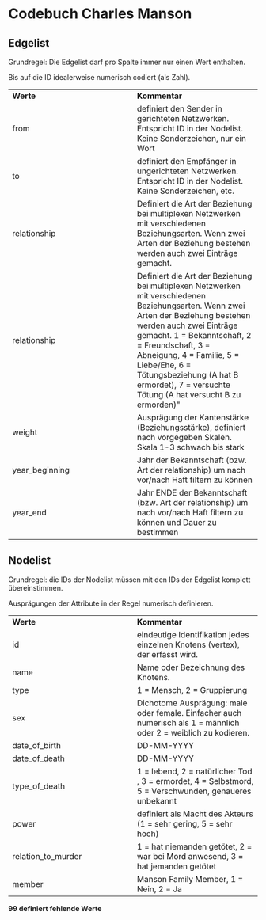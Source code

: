 <h1> Codebuch Charles Manson </h1>

<h2> Edgelist </h2>
Grundregel: Die Edgelist darf pro Spalte immer nur einen Wert enthalten. 
<p>Bis auf die ID idealerweise numerisch codiert (als Zahl).</p>
<table>  
<colgroup>   
    <col width="50%">  
    <col width="50%">
</colgroup>
<tr>         
    <td><b>Werte</b></td>  
    <td><b>Kommentar</b></td> 
</tr>
<tr>
    <td>
    from
    </td>
    <td>
    definiert den Sender in gerichteten Netzwerken. Entspricht ID in der Nodelist. Keine Sonderzeichen, nur ein Wort
    </td>
</tr>
<tr>
    <td>
    to
    </td>
    <td>
 	  definiert den Empfänger in ungerichteten Netzwerken. Entspricht ID in der Nodelist. Keine Sonderzeichen, etc. 
    </td>
</tr>
<tr>
    <td>
    relationship
    </td>
    <td>
Definiert die Art der Beziehung bei multiplexen Netzwerken mit verschiedenen Beziehungsarten. Wenn zwei Arten der Beziehung bestehen werden auch zwei Einträge gemacht.
    </td>
</tr>
<tr>
    <td>
    relationship
    </td>
    <td>
Definiert die Art der Beziehung bei multiplexen Netzwerken mit verschiedenen Beziehungsarten. Wenn zwei Arten der Beziehung bestehen werden auch zwei Einträge gemacht.
   1 = Bekanntschaft, 2 = Freundschaft, 3 = Abneigung, 4 = Familie, 5 = Liebe/Ehe, 6 = Tötungsbeziehung (A hat B ermordet), 7 = versuchte Tötung (A hat versucht B zu ermorden)"
   </td>
</tr>
<tr>
    <td>
    weight
    </td>
    <td>
	Ausprägung der Kantenstärke (Beziehungsstärke), definiert nach vorgegeben Skalen. Skala 1-3 schwach bis stark 
   </td>
</tr>
<tr>
    <td>
    year_beginning
    </td>
    <td>
	Jahr der Bekanntschaft (bzw. Art der relationship) um nach vor/nach Haft filtern zu können
   </td>
</tr>
<tr>
    <td>
    year_end
    </td>
    <td>
	Jahr ENDE der Bekanntschaft (bzw. Art der relationship) um nach vor/nach Haft filtern zu können und Dauer zu bestimmen
   </td>
</tr>
</table>






<h2> Nodelist </h2>
Grundregel: die IDs der Nodelist müssen mit den IDs der Edgelist komplett übereinstimmen. 
<p>Ausprägungen der Attribute in der Regel numerisch definieren. </p>

<table>  
<colgroup>   
    <col width="50%">  
    <col width="50%">
</colgroup>
<tr>         
    <td><b>Werte</b></td>  
    <td><b>Kommentar</b></td> 
</tr>
<tr>
    <td>
    id	
    </td>
    <td>
    eindeutige Identifikation jedes einzelnen Knotens (vertex), der erfasst wird.  
    </td>
</tr>
<tr>
    <td>
    name
    </td>
    <td>
	Name oder Bezeichnung des Knotens. 
    </td>
</tr>
<tr>
    <td>
    type
    </td>
    <td>
	1 = Mensch, 2 = Gruppierung
    </td>
</tr>
<tr>
    <td>
    sex
    </td>
    <td>
		Dichotome Ausprägung: male oder female. Einfacher auch numerisch als 1 = männlich oder 2 =  weiblich zu kodieren.
   </td>
</tr>
<tr>
    <td>
    date_of_birth
    </td>
    <td>
	DD-MM-YYYY
   </td>
</tr>
<tr>
    <td>
    date_of_death
    </td>
    <td>
	DD-MM-YYYY
   </td>
</tr>
<tr>
    <td>
    type_of_death
    </td>
    <td>
	1 = lebend, 2 = natürlicher Tod , 3 = ermordet, 4 = Selbstmord, 5 = Verschwunden, genaueres unbekannt    </td>
</tr>
<tr>
    <td>
    power
    </td>
    <td>
	definiert als Macht des Akteurs (1 = sehr gering, 5 = sehr hoch)
</tr>
<tr>
    <td>
    relation_to_murder
    </td>
    <td>
	1 = hat niemanden getötet, 2 = war bei Mord anwesend, 3 = hat jemanden getötet
</tr>
<tr>
    <td>
    member
    </td>
    <td>
	Manson Family Member, 1 = Nein, 2 = Ja
</tr>
</table>

	
<b>99	definiert fehlende Werte</b>
